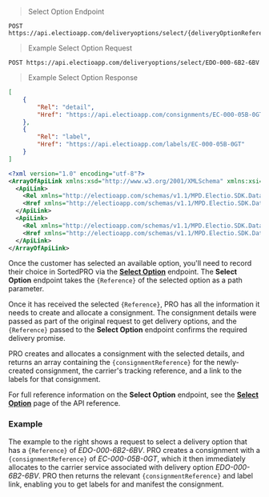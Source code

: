 > Select Option Endpoint

```
POST https://api.electioapp.com/deliveryoptions/select/{deliveryOptionReference}
```

> Example Select Option Request
```
POST https://api.electioapp.com/deliveryoptions/select/EDO-000-6B2-6BV
```

> Example Select Option Response
```json
[
    {
        "Rel": "detail",
        "Href": "https://api.electioapp.com/consignments/EC-000-05B-0GT"
    },
    {
        "Rel": "label",
        "Href": "https://api.electioapp.com/labels/EC-000-05B-0GT"
    }
]
```

```xml
<?xml version="1.0" encoding="utf-8"?>
<ArrayOfApiLink xmlns:xsd="http://www.w3.org/2001/XMLSchema" xmlns:xsi="http://www.w3.org/2001/XMLSchema-instance">
  <ApiLink>
    <Rel xmlns="http://electioapp.com/schemas/v1.1/MPD.Electio.SDK.DataTypes.Common">Link</Rel>
    <Href xmlns="http://electioapp.com/schemas/v1.1/MPD.Electio.SDK.DataTypes.Common">https://api.electioapp.com/consignments/EC-000-05B-0GT</Href>
  </ApiLink>
  <ApiLink>
    <Rel xmlns="http://electioapp.com/schemas/v1.1/MPD.Electio.SDK.DataTypes.Common">Link</Rel>
    <Href xmlns="http://electioapp.com/schemas/v1.1/MPD.Electio.SDK.DataTypes.Common">https://api.electioapp.com/consignments/EC-000-05B-0GT</Href>
  </ApiLink>
</ArrayOfApiLink>
```

Once the customer has selected an available option, you'll need to record their choice in SortedPRO via the **[Select Option](https://docs.electioapp.com/#/api/SelectOption)** endpoint. The **Select Option** endpoint takes the `{Reference}` of the selected option as a path parameter.

Once it has received the selected `{Reference}`, PRO has all the information it needs to create and allocate a consignment. The consignment details were passed as part of the original request to get delivery options, and the `{Reference}` passed to the **Select Option** endpoint confirms the required delivery promise.

PRO creates and allocates a consignment with the selected details, and returns an array containing the `{consignmentReference}` for the newly-created consignment, the carrier's tracking reference, and a link to the labels for that consignment.

<aside class="note">
  For full reference information on the <strong>Select Option</strong> endpoint, see the <strong><a href="https://docs.electioapp.com/#/api/SelectOption">Select Option</a></strong> page of the API reference.
</aside>

### Example

The example to the right shows a request to select a delivery option that has a `{Reference}` of _EDO-000-6B2-6BV_. PRO creates a consignment with a `{consignmentReference}` of _EC-000-05B-0GT_, which it then immediately allocates to the carrier service associated with delivery option _EDO-000-6B2-6BV_. PRO then returns the relevant `{consignmentReference}` and label link, enabling you to get labels for and manifest the consignment.